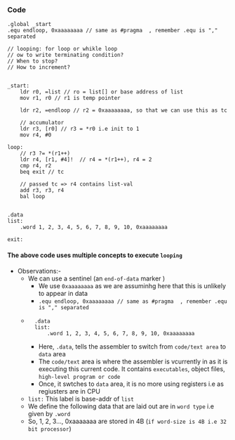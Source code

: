 ### Code

```arm
.global _start
.equ endloop, 0xaaaaaaaa // same as #pragma  , remember .equ is "," separated

// looping: for loop or whikle loop
// ow to write terminating condition?
// When to stop?
// How to increment?


_start:
	ldr r0, =list // ro = list[] or base address of list
	mov r1, r0 // r1 is temp pointer
	
	ldr r2, =endloop // r2 = 0xaaaaaaaa, so that we can use this as tc
	
	// accumulator
	ldr r3, [r0] // r3 = *r0 i.e init to 1
	mov r4, #0

loop:
	// r3 ?= *(r1++)
	ldr r4, [r1, #4]!  // r4 = *(r1++), r4 = 2
	cmp r4, r2 
	beq exit // tc
	
	// passed tc => r4 contains list-val
	add r3, r3, r4
	bal loop
	
	
.data
list:
	.word 1, 2, 3, 4, 5, 6, 7, 8, 9, 10, 0xaaaaaaaa
	
exit:
```


#### The above code uses multiple concepts to execute `looping`

- Observations:-
    - We can use a sentinel (an `end-of-data` marker )
        - We use `0xaaaaaaaa` as we are assuminhg here that this is unlikely to appear in data
        - `.equ endloop, 0xaaaaaaaa // same as #pragma  , remember .equ is "," separated`
    - ```arm
        .data
        list:
            .word 1, 2, 3, 4, 5, 6, 7, 8, 9, 10, 0xaaaaaaaa
      ``` 
      - Here, `.data`, tells the assembler to switch from `code/text area` to `data` area
      - The `code/text` area is where the assembler is vcurrently in as it is executing this current code. It contains `executables`, object files, `high-level program or code`
      - Once, it swtches to `data` area, it is no more using registers i.e as regiusters are in CPU
    - `list:` This label is base-addr of `list`
    - We define the following data that are laid out are in `word type` i.e given by `.word`
    - So, 1, 2, 3..., 0xaaaaaaa are stored in 4B (`if word-size is 4B i.e 32 bit processor`)
